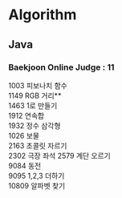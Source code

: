 # Algorithm

## Java

### Baekjoon Online Judge : 11

1003 피보나치 함수  
1149 RGB 거리**    
1463 1로 만들기  
1912 연속합  
1932 정수 삼각형  
1026 보물  
2163 초콜릿 자르기  
2302 극장 좌석 
2579 계단 오르기     
9084 동전  
9095 1,2,3 더하기  
10809 알파벳 찾기  

